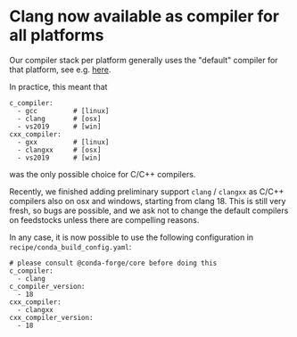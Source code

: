 # Clang now available as compiler for all platforms

Our compiler stack per platform generally uses the "default" compiler for that
platform, see e.g. [here](https://conda-forge.org/docs/maintainer/infrastructure/#compilers-and-runtimes).

In practice, this meant that

```
c_compiler:
  - gcc         # [linux]
  - clang       # [osx]
  - vs2019      # [win]
cxx_compiler:
  - gxx         # [linux]
  - clangxx     # [osx]
  - vs2019      # [win]
```

was the only possible choice for C/C++ compilers.

Recently, we finished adding preliminary support `clang` / `clangxx` as
C/C++ compilers also on osx and windows, starting from clang 18.
This is still very fresh, so bugs are possible, and we ask not to change
the default compilers on feedstocks unless there are compelling reasons.

In any case, it is now possible to use the following configuration in
`recipe/conda_build_config.yaml`:

```
# please consult @conda-forge/core before doing this
c_compiler:
  - clang
c_compiler_version:
  - 18
cxx_compiler:
  - clangxx
cxx_compiler_version:
  - 18
```
